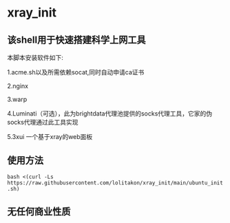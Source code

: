 # xray_init

## 该shell用于快速搭建科学上网工具

本脚本安装软件如下:

1.acme.sh以及所需依赖socat,同时自动申请ca证书

2.nginx 

3.warp

4.Luminati（可选），此为brightdata代理池提供的socks代理工具，它家的伪socks代理通过此工具实现

5.3xui 一个基于xray的web面板

## 使用方法

`bash <(curl -Ls https://raw.githubusercontent.com/lolitakon/xray_init/main/ubuntu_init.sh)`

## 无任何商业性质
